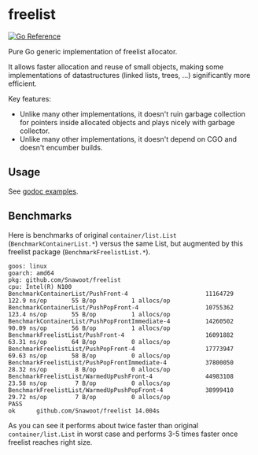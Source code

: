 # freelist

[![Go Reference](https://pkg.go.dev/badge/github.com/Snawoot/freelist.svg)](https://pkg.go.dev/github.com/Snawoot/freelist)

Pure Go generic implementation of freelist allocator.

It allows faster allocation and reuse of small objects, making some implementations of datastructures (linked lists, trees, ...) significantly more efficient.

Key features:

* Unlike many other implementations, it doesn't ruin garbage collection for pointers inside allocated objects and plays nicely with garbage collector.
* Unlike many other implementations, it doesn't depend on CGO and doesn't encumber builds.

## Usage

See [godoc examples](https://pkg.go.dev/github.com/Snawoot/freelist#pkg-examples).

## Benchmarks

Here is benchmarks of original `container/list.List` (`BenchmarkContainerList.*`) versus the same List, but augmented by this freelist package (`BenchmarkFreelistList.*`).

```
goos: linux
goarch: amd64
pkg: github.com/Snawoot/freelist
cpu: Intel(R) N100
BenchmarkContainerList/PushFront-4                     	11164729	        122.9 ns/op	      55 B/op	       1 allocs/op
BenchmarkContainerList/PushPopFront-4                  	10755362	        123.4 ns/op	      55 B/op	       1 allocs/op
BenchmarkContainerList/PushPopFrontImmediate-4         	14260502	        90.09 ns/op	      56 B/op	       1 allocs/op
BenchmarkFreelistList/PushFront-4                      	16091882	        63.31 ns/op	      64 B/op	       0 allocs/op
BenchmarkFreelistList/PushPopFront-4                   	17773947	        69.63 ns/op	      58 B/op	       0 allocs/op
BenchmarkFreelistList/PushPopFrontImmediate-4          	37800050	        28.32 ns/op	       8 B/op	       0 allocs/op
BenchmarkFreelistList/WarmedUpPushFront-4              	44983108	        23.58 ns/op	       7 B/op	       0 allocs/op
BenchmarkFreelistList/WarmedUpPushPopFront-4           	38999410	        29.72 ns/op	       7 B/op	       0 allocs/op
PASS
ok  	github.com/Snawoot/freelist	14.004s
```

As you can see it performs about twice faster than original `container/list.List` in worst case and performs 3-5 times faster once freelist reaches right size.
